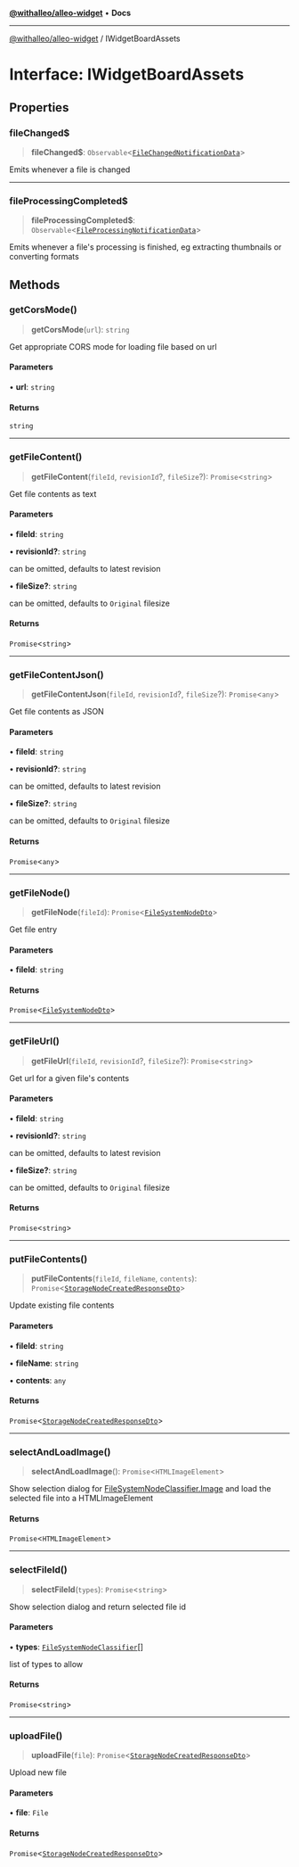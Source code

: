 [**@withalleo/alleo-widget**](../README.md) • **Docs**

***

[@withalleo/alleo-widget](../globals.md) / IWidgetBoardAssets

# Interface: IWidgetBoardAssets

## Properties

### fileChanged$

> **fileChanged$**: `Observable`\<[`FileChangedNotificationData`](../classes/FileChangedNotificationData.md)\>

Emits whenever a file is changed

***

### fileProcessingCompleted$

> **fileProcessingCompleted$**: `Observable`\<[`FileProcessingNotificationData`](../classes/FileProcessingNotificationData.md)\>

Emits whenever a file's processing is finished, eg extracting thumbnails or converting formats

## Methods

### getCorsMode()

> **getCorsMode**(`url`): `string`

Get appropriate CORS mode for loading file based on url

#### Parameters

• **url**: `string`

#### Returns

`string`

***

### getFileContent()

> **getFileContent**(`fileId`, `revisionId`?, `fileSize`?): `Promise`\<`string`\>

Get file contents as text

#### Parameters

• **fileId**: `string`

• **revisionId?**: `string`

can be omitted, defaults to latest revision

• **fileSize?**: `string`

can be omitted, defaults to `Original` filesize

#### Returns

`Promise`\<`string`\>

***

### getFileContentJson()

> **getFileContentJson**(`fileId`, `revisionId`?, `fileSize`?): `Promise`\<`any`\>

Get file contents as JSON

#### Parameters

• **fileId**: `string`

• **revisionId?**: `string`

can be omitted, defaults to latest revision

• **fileSize?**: `string`

can be omitted, defaults to `Original` filesize

#### Returns

`Promise`\<`any`\>

***

### getFileNode()

> **getFileNode**(`fileId`): `Promise`\<[`FileSystemNodeDto`](../classes/FileSystemNodeDto.md)\>

Get file entry

#### Parameters

• **fileId**: `string`

#### Returns

`Promise`\<[`FileSystemNodeDto`](../classes/FileSystemNodeDto.md)\>

***

### getFileUrl()

> **getFileUrl**(`fileId`, `revisionId`?, `fileSize`?): `Promise`\<`string`\>

Get url for a given file's contents

#### Parameters

• **fileId**: `string`

• **revisionId?**: `string`

can be omitted, defaults to latest revision

• **fileSize?**: `string`

can be omitted, defaults to `Original` filesize

#### Returns

`Promise`\<`string`\>

***

### putFileContents()

> **putFileContents**(`fileId`, `fileName`, `contents`): `Promise`\<[`StorageNodeCreatedResponseDto`](../classes/StorageNodeCreatedResponseDto.md)\>

Update existing file contents

#### Parameters

• **fileId**: `string`

• **fileName**: `string`

• **contents**: `any`

#### Returns

`Promise`\<[`StorageNodeCreatedResponseDto`](../classes/StorageNodeCreatedResponseDto.md)\>

***

### selectAndLoadImage()

> **selectAndLoadImage**(): `Promise`\<`HTMLImageElement`\>

Show selection dialog for [FileSystemNodeClassifier.Image](../enumerations/FileSystemNodeClassifier.md#image) and load the selected file into a HTMLImageElement

#### Returns

`Promise`\<`HTMLImageElement`\>

***

### selectFileId()

> **selectFileId**(`types`): `Promise`\<`string`\>

Show selection dialog and return selected file id

#### Parameters

• **types**: [`FileSystemNodeClassifier`](../enumerations/FileSystemNodeClassifier.md)[]

list of types to allow

#### Returns

`Promise`\<`string`\>

***

### uploadFile()

> **uploadFile**(`file`): `Promise`\<[`StorageNodeCreatedResponseDto`](../classes/StorageNodeCreatedResponseDto.md)\>

Upload new file

#### Parameters

• **file**: `File`

#### Returns

`Promise`\<[`StorageNodeCreatedResponseDto`](../classes/StorageNodeCreatedResponseDto.md)\>
